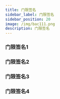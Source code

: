```yaml
---
title: 门限签名
sidebar_label: 门限签名
sidebar_position: 20
image: /img/bac111.png
description: 门限签名
---
```


### 门限签名1

### 门限签名2

### 门限签名3

### 门限签名4
